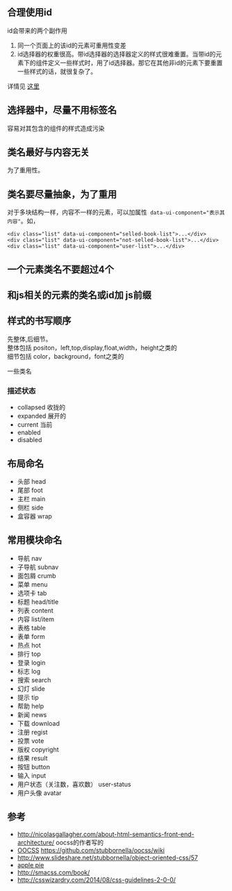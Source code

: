 ## 合理使用id
id会带来的两个副作用
1. 同一个页面上的该id的元素可重用性变差
1. id选择器的权重很高。带id选择器的选择器定义的样式很难重置。当带id的元素下的组件定义一些样式时，用了id选择器。那它在其他非id的元素下要重置一些样式的话，就很复杂了。

详情见 [这里](http://csswizardry.com/2011/09/when-using-ids-can-be-a-pain-in-the-class/)

## 选择器中，尽量不用标签名
容易对其包含的组件的样式造成污染

## 类名最好与内容无关
为了重用性。

## 类名要尽量抽象，为了重用
对于多块结构一样，内容不一样的元素，可以加属性` data-ui-component="表示其内容"`。如，
```
<div class="list" data-ui-component="selled-book-list">...</div>
<div class="list" data-ui-component="not-selled-book-list">...</div>
<div class="list" data-ui-component="user-list">...</div>
```

## 一个元素类名不要超过4个

## 和js相关的元素的类名或id加 js前缀

## 样式的书写顺序
先整体,后细节。    
整体包括 positon，left,top,display,float,width，height之类的    
细节包括 color，background，font之类的



一些类名
### 描述状态
* collapsed 收拢的
* expanded 展开的
* current 当前
* enabled
* disabled

## 布局命名
* 头部 head
* 尾部 foot
* 主栏 main
* 侧栏 side
* 盒容器 wrap
## 常用模块命名
* 导航 nav
* 子导航 subnav
* 面包屑 crumb
* 菜单 menu
* 选项卡 tab
* 标题 head/title
* 列表 content
* 内容 list/item
* 表格 table
* 表单 form
* 热点 hot
* 排行 top
* 登录 login
* 标志 log
* 搜索 search
* 幻灯 slide
* 提示 tip
* 帮助 help
* 新闻 news
* 下载 download
* 注册 regist
* 投票 vote
* 版权 copyright
* 结果 result
* 按钮 button
* 输入 input
* 用户状态（关注数，喜欢数） user-status
* 用户头像 avatar


## 参考
* http://nicolasgallagher.com/about-html-semantics-front-end-architecture/ oocss的作者写的
* [OOCSS](https://github.com/stubbornella/oocss/wiki)
https://github.com/stubbornella/oocss/wiki
* http://www.slideshare.net/stubbornella/object-oriented-css/57
* [apple pie](http://www.apppie.org/g)
* http://smacss.com/book/
* http://csswizardry.com/2014/08/css-guidelines-2-0-0/